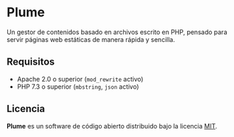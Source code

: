 # Plume

Un gestor de contenidos basado en archivos escrito en PHP, pensado para servir páginas web estáticas de manera rápida y sencilla.

## Requisitos

- Apache 2.0 o superior (```mod_rewrite``` activo)
- PHP 7.3 o superior (```mbstring```, ```json``` activo)

## Licencia
**Plume** es un software de código abierto distribuido bajo la licencia [MIT](https://github.com/alexsandrov16/plume/blob/master/LICENSE).